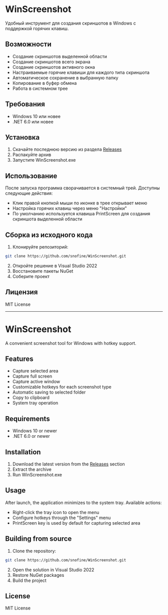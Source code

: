 # WinScreenshot

Удобный инструмент для создания скриншотов в Windows с поддержкой горячих клавиш.

## Возможности

- Создание скриншотов выделенной области
- Создание скриншотов всего экрана
- Создание скриншотов активного окна
- Настраиваемые горячие клавиши для каждого типа скриншота
- Автоматическое сохранение в выбранную папку
- Копирование в буфер обмена
- Работа в системном трее

## Требования

- Windows 10 или новее
- .NET 6.0 или новее

## Установка

1. Скачайте последнюю версию из раздела [Releases](https://github.com/snofine/WinScreenshot/releases)
2. Распакуйте архив
3. Запустите WinScreenshot.exe

## Использование

После запуска программа сворачивается в системный трей. Доступны следующие действия:

- Клик правой кнопкой мыши по иконке в трее открывает меню
- Настройка горячих клавиш через меню "Настройки"
- По умолчанию используется клавиша PrintScreen для создания скриншота выделенной области

## Сборка из исходного кода

1. Клонируйте репозиторий:
```bash
git clone https://github.com/snofine/WinScreenshot.git
```

2. Откройте решение в Visual Studio 2022
3. Восстановите пакеты NuGet
4. Соберите проект

## Лицензия

MIT License

---

# WinScreenshot

A convenient screenshot tool for Windows with hotkey support.

## Features

- Capture selected area
- Capture full screen
- Capture active window
- Customizable hotkeys for each screenshot type
- Automatic saving to selected folder
- Copy to clipboard
- System tray operation

## Requirements

- Windows 10 or newer
- .NET 6.0 or newer

## Installation

1. Download the latest version from the [Releases](https://github.com/snofine/WinScreenshot/releases) section
2. Extract the archive
3. Run WinScreenshot.exe

## Usage

After launch, the application minimizes to the system tray. Available actions:

- Right-click the tray icon to open the menu
- Configure hotkeys through the "Settings" menu
- PrintScreen key is used by default for capturing selected area

## Building from source

1. Clone the repository:
```bash
git clone https://github.com/snofine/WinScreenshot.git
```

2. Open the solution in Visual Studio 2022
3. Restore NuGet packages
4. Build the project

## License

MIT License 